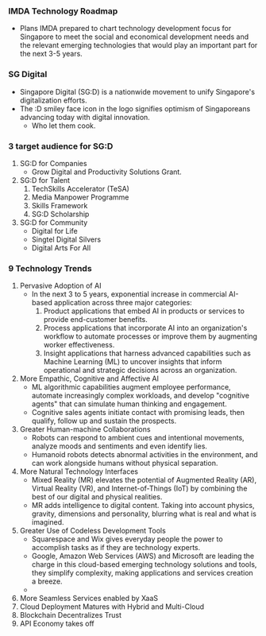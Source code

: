 ### IMDA Technology Roadmap
- Plans IMDA prepared to chart technology development focus for Singapore to meet the social and economical development needs and the relevant emerging technologies that would play an important part for the next 3-5 years.

### SG Digital
- Singapore Digital (SG:D) is a nationwide movement to unify Singapore's digitalization efforts.
- The :D smiley face icon in the logo signifies optimism of Singaporeans advancing today with digital innovation.
	- Who let them cook.

### 3 target audience for SG:D
1. SG:D for Companies
	- Grow Digital and Productivity Solutions Grant.
2. SG:D for Talent
	1. TechSkills Accelerator (TeSA)
	2. Media Manpower Programme
	3. Skills Framework
	4. SG:D Scholarship
3. SG:D for Community
	- Digital for Life
	- Singtel Digital Silvers
	- Digital Arts For All

### 9 Technology Trends
1. Pervasive Adoption of AI
	- In the next 3 to 5 years, exponential increase in commercial AI-based application across three major categories:
		1. Product applications that embed AI in products or services to provide end-customer benefits.
		2. Process applications that incorporate AI into an organization's workflow to automate processes or improve them by augmenting worker effectiveness.
		3. Insight applications that harness advanced capabilities such as Machine Learning (ML) to uncover insights that inform operational and strategic decisions across an organization.
2. More Empathic, Cognitive and Affective AI
	-  ML algorithmic capabilities augment employee performance, automate increasingly complex workloads, and develop "cognitive agents" that can simulate human thinking and engagement.
	- Cognitive sales agents initiate contact with promising leads, then qualify, follow up and sustain the prospects.
3. Greater Human-machine Collaborations
	- Robots can respond to ambient cues and intentional movements, analyze moods and sentiments and even identify lies.
	- Humanoid robots detects abnormal activities in the environment, and can work alongside humans without physical separation.
4. More Natural Technology Interfaces
	- Mixed Reality (MR) elevates the potential of Augmented Reality (AR), Virtual Reality (VR), and Internet-of-Things (IoT) by combining the best of our digital and physical realities.
	- MR adds intelligence to digital content. Taking into account physics, gravity, dimensions and personality, blurring what is real and what is imagined.
5. Greater Use of Codeless Development Tools
	- Squarespace and Wix gives everyday people the power to accomplish tasks as if they are technology experts.
	- Google, Amazon Web Services (AWS) and Microsoft are leading the charge in this cloud-based emerging technology solutions and tools, they simplify complexity, making applications and services creation a breeze.
	- 
6. More Seamless Services enabled by XaaS
7. Cloud Deployment Matures with Hybrid and Multi-Cloud
8. Blockchain Decentralizes Trust 
9. API Economy takes off


